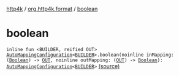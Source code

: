 [http4k](../index.md) / [org.http4k.format](index.md) / [boolean](./boolean.md)

# boolean

`inline fun <BUILDER, reified OUT> `[`AutoMappingConfiguration`](-auto-mapping-configuration/index.md)`<`[`BUILDER`](boolean.md#BUILDER)`>.boolean(noinline inMapping: (`[`Boolean`](https://kotlinlang.org/api/latest/jvm/stdlib/kotlin/-boolean/index.html)`) -> `[`OUT`](boolean.md#OUT)`, noinline outMapping: (`[`OUT`](boolean.md#OUT)`) -> `[`Boolean`](https://kotlinlang.org/api/latest/jvm/stdlib/kotlin/-boolean/index.html)`): `[`AutoMappingConfiguration`](-auto-mapping-configuration/index.md)`<`[`BUILDER`](boolean.md#BUILDER)`>` [(source)](https://github.com/http4k/http4k/blob/master/http4k-core/src/main/kotlin/org/http4k/format/AutoMappingConfiguration.kt#L70)